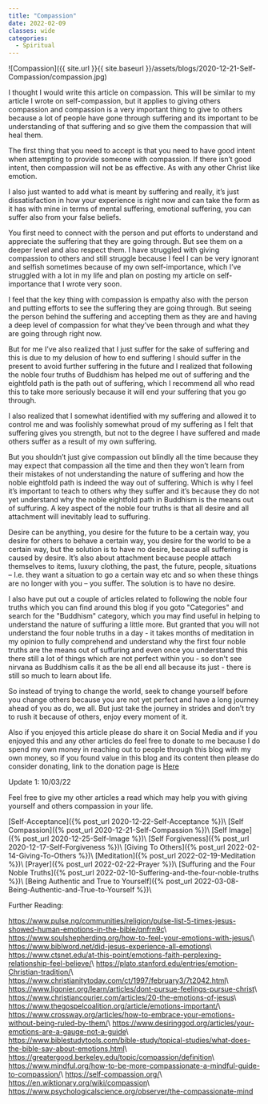 ```yaml
---
title: "Compassion"
date: 2022-02-09
classes: wide
categories:
  - Spiritual 
---
```


![Compassion]({{ site.url }}{{ site.baseurl }}/assets/blogs/2020-12-21-Self-Compassion/compassion.jpg)

I thought I would write this article on compassion. This will be similar to my article I wrote on self-compassion, but it applies to giving others compassion and compassion is a very important thing to give to others because a lot of people have gone through suffering and its important to be understanding of that suffering and so give them the compassion that will heal them.

The first thing that you need to accept is that you need to have good intent when attempting to provide someone with compassion. If there isn’t good intent, then compassion will not be as effective. As with any other Christ like emotion.

I also just wanted to add what is meant by suffering and really, it’s just dissatisfaction in how your experience is right now and can take the form as it has with mine in terms of mental suffering, emotional suffering, you can suffer also from your false beliefs.

You first need to connect with the person and put efforts to understand and appreciate the suffering that they are going through. But see them on a deeper level and also respect them. I have struggled with giving compassion to others and still struggle because I feel I can be very ignorant and selfish sometimes because of my own self-importance, which I’ve struggled with a lot in my life and plan on posting my article on self-importance that I wrote very soon.

I feel that the key thing with compassion is empathy also with the person and putting efforts to see the suffering they are going through. But seeing the person behind the suffering and accepting them as they are and having a deep level of compassion for what they’ve been through and what they are going through right now.

But for me I’ve also realized that I just suffer for the sake of suffering and this is due to my delusion of how to end suffering I should suffer in the present to avoid further suffering in the future and I realized that following the noble four truths of Buddhism has helped me out of suffering and the eightfold path is the path out of suffering, which I recommend all who read this to take more seriously because it will end your suffering that you go through.

I also realized that I somewhat identified with my suffering and allowed it to control me and was foolishly somewhat proud of my suffering as I felt that suffering gives you strength, but not to the degree I have suffered and made others suffer as a result of my own suffering. 

But you shouldn’t just give compassion out blindly all the time because they may expect that compassion all the time and then they won’t learn from their mistakes of not understanding the nature of suffering and how the noble eightfold path is indeed the way out of suffering. Which is why I feel it’s important to teach to others why they suffer and it’s because they do not yet understand why the noble eightfold path in Buddhism is the means out of suffuring. A key aspect of the noble four truths is that all desire and all attachment will inevitably lead to suffuring.

Desire can be anything, you desire for the future to be a certain way, you desire for others to behave a certain way, you desire for the world to be a certain way, but the solution is to have no desire, because all suffering is caused by desire. It’s also about attachment because people attach themselves to items, luxury clothing, the past, the future, people, situations – I.e. they want a situation to go a certain way etc and so when these things are no longer with you – you suffer. The solution is to have no desire.

I also have put out a couple of articles related to following the noble four truths which you can find around this blog if you goto "Categories" and search for the "Buddhism" category, which you may find useful in helping to understand the nature of suffuring a little more. But granted that you will not understand the four noble truths in a day - it takes months of meditation in my opinion to fully comprehend and understand why the first four noble truths are the means out of suffuring and even once you understand this there still a lot of things which are not perfect within you - so don't see nirvana as Buddhism calls it as the be all end all because its just - there is still so much to learn about life.

So instead of trying to change the world, seek to change yourself before you change others because you are not yet perfect and have a long journey ahead of you as do, we all. But just take the journey in strides and don’t try to rush it because of others, enjoy every moment of it.

Also if you enjoyed this article please do share it on Social Media and if you enjoyed this and any other articles do feel free to donate to me because I do spend my own money in reaching out to people through this blog with my own money, so if you found value in this blog and its content then please do consider donating, link to the donation page is [Here](https://lovehumanity.github.io/Donate)

Update 1: 10/03/22 

Feel free to give my other articles a read which may help you with giving yourself and others compassion in your life.

[Self-Acceptance]({% post_url 2020-12-22-Self-Acceptance %})\\
[Self Compassion]({% post_url 2020-12-21-Self-Compassion %})\\
[Self Image]({% post_url 2020-12-25-Self-Image %})\\
[Self Forgiveness]({% post_url 2020-12-17-Self-Forgiveness %})\\
[Giving To Others]({% post_url 2022-02-14-Giving-To-Others %})\\
[Meditation]({% post_url 2022-02-19-Meditation %})\\
[Prayer]({% post_url 2022-02-22-Prayer %})\\
[Suffuring and the Four Noble Truths]({% post_url 2022-02-10-Suffering-and-the-four-noble-truths %})\\
[Being Authentic and True to Yourself]({% post_url 2022-03-08-Being-Authentic-and-True-to-Yourself %})\\


Further Reading:

<https://www.pulse.ng/communities/religion/pulse-list-5-times-jesus-showed-human-emotions-in-the-bible/qnfrn9c>\\
<https://www.soulshepherding.org/how-to-feel-your-emotions-with-jesus/>\\
<https://www.biblword.net/did-jesus-experience-all-emotions>\\
<https://www.ctsnet.edu/at-this-point/emotions-faith-perplexing-relationship-feel-believe/>\\
<https://plato.stanford.edu/entries/emotion-Christian-tradition/>\\
<https://www.christianitytoday.com/ct/1997/february3/7t2042.html>\\
<https://www.ligonier.org/learn/articles/dont-pursue-feelings-pursue-christ>\\
<https://www.christiancourier.com/articles/20-the-emotions-of-jesus>\\
<https://www.thegospelcoalition.org/article/emotions-important/>\\
<https://www.crossway.org/articles/how-to-embrace-your-emotions-without-being-ruled-by-them/>\\
<https://www.desiringgod.org/articles/your-emotions-are-a-gauge-not-a-guide>\\
<https://www.biblestudytools.com/bible-study/topical-studies/what-does-the-bible-say-about-emotions.html>\\
<https://greatergood.berkeley.edu/topic/compassion/definition>\\
<https://www.mindful.org/how-to-be-more-compassionate-a-mindful-guide-to-compassion/>\\
<https://self-compassion.org/>\\
<https://en.wiktionary.org/wiki/compassion>\\
<https://www.psychologicalscience.org/observer/the-compassionate-mind>
